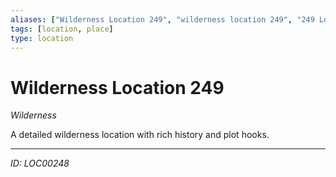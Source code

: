 ```yaml
---
aliases: ["Wilderness Location 249", "wilderness location 249", "249 Location Wilderness"]
tags: [location, place]
type: location
---
```


# Wilderness Location 249

*Wilderness*

A detailed wilderness location with rich history and plot hooks.

---
*ID: LOC00248*